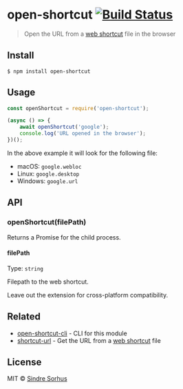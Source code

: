 # open-shortcut [![Build Status](https://travis-ci.org/sindresorhus/open-shortcut.svg?branch=master)](https://travis-ci.org/sindresorhus/open-shortcut)

> Open the URL from a [web shortcut](https://en.wikipedia.org/wiki/File_shortcut) file in the browser


## Install

```
$ npm install open-shortcut
```


## Usage

```js
const openShortcut = require('open-shortcut');

(async () => {
	await openShortcut('google');
	console.log('URL opened in the browser');
})();
```

In the above example it will look for the following file:

- macOS: `google.webloc`
- Linux: `google.desktop`
- Windows: `google.url`


## API

### openShortcut(filePath)

Returns a Promise for the child process.

#### filePath

Type: `string`

Filepath to the web shortcut.

Leave out the extension for cross-platform compatibility.


## Related

- [open-shortcut-cli](https://github.com/sindresorhus/open-shortcut-cli) - CLI for this module
- [shortcut-url](https://github.com/sindresorhus/shortcut-url) - Get the URL from a [web shortcut](https://en.wikipedia.org/wiki/File_shortcut) file


## License

MIT © [Sindre Sorhus](https://sindresorhus.com)
